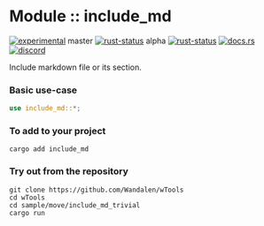 <!-- {{# generate.module_header{} #}} -->

# Module :: include_md
<!--{ generate.module_header.start() }-->
 [![experimental](https://raster.shields.io/static/v1?label=&message=experimental&color=orange)](https://github.com/emersion/stability-badges#experimental)  master [![rust-status](https://github.com/Wandalen/wTools/actions/workflows/module_include_md_push.yml/badge.svg?branch=master)](https://github.com/Wandalen/wTools/actions/workflows/module_include_md_push.yml?query=branch%3Amaster) alpha [![rust-status](https://github.com/Wandalen/wTools/actions/workflows/module_include_md_push.yml/badge.svg?branch=alpha)](https://github.com/Wandalen/wTools/actions/workflows/module_include_md_push.yml?query=branch%3Aalpha) [![docs.rs](https://img.shields.io/docsrs/include_md?color=e3e8f0&logo=docs.rs)](https://docs.rs/include_md) [![discord](https://img.shields.io/discord/872391416519737405?color=eee&logo=discord&logoColor=eee&label=ask)](https://discord.gg/m3YfbXpUUY)
<!--{ generate.module_header.end }-->

Include markdown file or its section.

### Basic use-case

<!-- {{# generate.module{} #}} -->

```rust
use include_md::*;

```

### To add to your project

```shell
cargo add include_md
```

### Try out from the repository

``` shell test
git clone https://github.com/Wandalen/wTools
cd wTools
cd sample/move/include_md_trivial
cargo run
```
